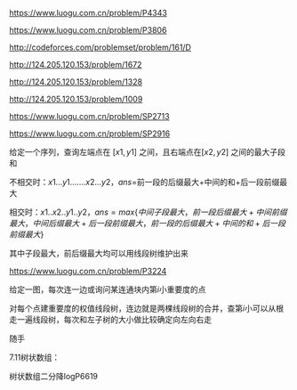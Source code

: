 https://www.luogu.com.cn/problem/P4343



https://www.luogu.com.cn/problem/P3806



http://codeforces.com/problemset/problem/161/D



http://124.205.120.153/problem/1672



http://124.205.120.153/problem/1328



http://124.205.120.153/problem/1009



https://www.luogu.com.cn/problem/SP2713



https://www.luogu.com.cn/problem/SP2916

给定一个序列，查询左端点在 $[x1,y1]$ 之间，且右端点在$[x2,y2]$ 之间的最大子段和

不相交时：$x1...y1.......x2...y2$，$ans=$前一段的后缀最大+中间的和+后一段前缀最大

相交时：$x1..x2..y1..y2$，$ans=max\{中间子段最大，前一段后缀最大+中间前缀最大，中间后缀最大+后一段前缀最大，前一段的后缀最大+中间的和+后一段前缀最大\}$

其中子段最大，前后缀最大均可以用线段树维护出来

https://www.luogu.com.cn/problem/P3224

给定一图，每次连一边或询问某连通块内第$i$小重要度的点

对每个点建重要度的权值线段树，连边就是两棵线段树的合并，查第$i$小可以从根走一遍线段树，每次和左子树的大小做比较确定向左向右走



 随手

7.11树状数组：

树状数组二分降logP6619

